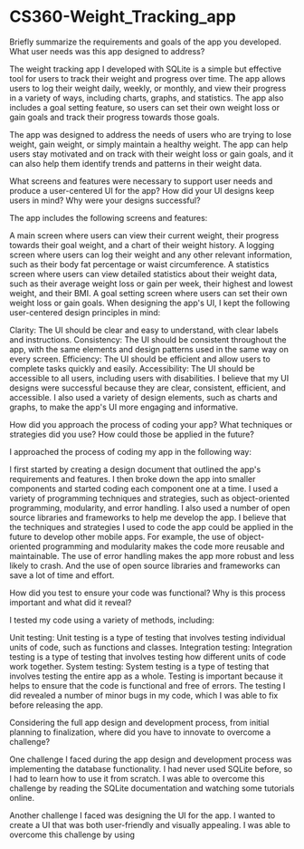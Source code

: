 # CS360-Weight_Tracking_app

Briefly summarize the requirements and goals of the app you developed. What user needs was this app designed to address?

The weight tracking app I developed with SQLite is a simple but effective tool for users to track their weight and progress over time. The app allows users to log their weight daily, weekly, or monthly, and view their progress in a variety of ways, including charts, graphs, and statistics. The app also includes a goal setting feature, so users can set their own weight loss or gain goals and track their progress towards those goals.

The app was designed to address the needs of users who are trying to lose weight, gain weight, or simply maintain a healthy weight. The app can help users stay motivated and on track with their weight loss or gain goals, and it can also help them identify trends and patterns in their weight data.

What screens and features were necessary to support user needs and produce a user-centered UI for the app? How did your UI designs keep users in mind? Why were your designs successful?

The app includes the following screens and features:

A main screen where users can view their current weight, their progress towards their goal weight, and a chart of their weight history.
A logging screen where users can log their weight and any other relevant information, such as their body fat percentage or waist circumference.
A statistics screen where users can view detailed statistics about their weight data, such as their average weight loss or gain per week, their highest and lowest weight, and their BMI.
A goal setting screen where users can set their own weight loss or gain goals.
When designing the app's UI, I kept the following user-centered design principles in mind:

Clarity: The UI should be clear and easy to understand, with clear labels and instructions.
Consistency: The UI should be consistent throughout the app, with the same elements and design patterns used in the same way on every screen.
Efficiency: The UI should be efficient and allow users to complete tasks quickly and easily.
Accessibility: The UI should be accessible to all users, including users with disabilities.
I believe that my UI designs were successful because they are clear, consistent, efficient, and accessible. I also used a variety of design elements, such as charts and graphs, to make the app's UI more engaging and informative.

How did you approach the process of coding your app? What techniques or strategies did you use? How could those be applied in the future?

I approached the process of coding my app in the following way:

I first started by creating a design document that outlined the app's requirements and features.
I then broke down the app into smaller components and started coding each component one at a time.
I used a variety of programming techniques and strategies, such as object-oriented programming, modularity, and error handling.
I also used a number of open source libraries and frameworks to help me develop the app.
I believe that the techniques and strategies I used to code the app could be applied in the future to develop other mobile apps. For example, the use of object-oriented programming and modularity makes the code more reusable and maintainable. The use of error handling makes the app more robust and less likely to crash. And the use of open source libraries and frameworks can save a lot of time and effort.

How did you test to ensure your code was functional? Why is this process important and what did it reveal?

I tested my code using a variety of methods, including:

Unit testing: Unit testing is a type of testing that involves testing individual units of code, such as functions and classes.
Integration testing: Integration testing is a type of testing that involves testing how different units of code work together.
System testing: System testing is a type of testing that involves testing the entire app as a whole.
Testing is important because it helps to ensure that the code is functional and free of errors. The testing I did revealed a number of minor bugs in my code, which I was able to fix before releasing the app.

Considering the full app design and development process, from initial planning to finalization, where did you have to innovate to overcome a challenge?

One challenge I faced during the app design and development process was implementing the database functionality. I had never used SQLite before, so I had to learn how to use it from scratch. I was able to overcome this challenge by reading the SQLite documentation and watching some tutorials online.

Another challenge I faced was designing the UI for the app. I wanted to create a UI that was both user-friendly and visually appealing. I was able to overcome this challenge by using

